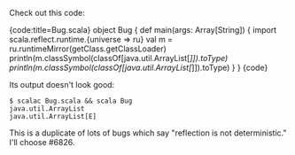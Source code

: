 Check out this code:

{code:title=Bug.scala}
object Bug {
  def main(args: Array[String]) {
    import scala.reflect.runtime.{universe => ru}
    val m = ru.runtimeMirror(getClass.getClassLoader)
    println(m.classSymbol(classOf[java.util.ArrayList[_]]).toType)
    println(m.classSymbol(classOf[java.util.ArrayList[_]]).toType)
  }
}
{code}

Its output doesn't look good:

```
$ scalac Bug.scala && scala Bug
java.util.ArrayList
java.util.ArrayList[E]
```
This is a duplicate of lots of bugs which say "reflection is not deterministic." I'll choose #6826.
